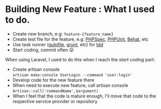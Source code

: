 # Building New Feature : What I used to do.

- Create new branch, e.g: `feature-{feature_name}`
- Create test file for the feature, e.g: [PHPSpec](http://phpspec.net), [PHPUnit](https://phpunit.de), [Behat](http://behat.org), etc
- Use task runner ([gulpfile](http://gulpjs.com), [grunt](http://gruntjs.com), etc) for [tdd](https://en.wikipedia.org/wiki/Test-driven_development)
- Start coding, commit often 😜

When using Laravel, I used to do this when I reach the *start coding* part:

- Create artisan console  
    `artisan make:console UserLogin --command 'user:login'`
- Develop code for the new feature there
- When need to execute new feature, call artisan console
    `Artisan::call('commandName',$argument)`
- When I feel that the code is mature enough, I'll move that code to the respective service provider or repository